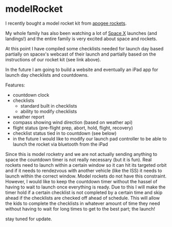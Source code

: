 # modelRocket

I recently bought a model rocket kit from [apogee rockets](https://www.apogeerockets.com/Rocket_Kits/Skill_Level_1_Kits/Apprentice_Starter_Set).

My whole family has also been watching a lot of [Space X](https://twitter.com/SpaceX) launches (and landings!) and the entire family is very excited about space and rockets.

At this point I have compiled some checklists needed for launch day based partially on spacex's webcast of their launch and partially based on the instructions of our rocket kit (see link above).

In the future I am going to build a website and eventually an iPad app for launch day checklists and countdowns.

Features:
* countdown clock
* checklists
  * standard built in checklists
  * ability to modify checklists
* weather report
* compass showing wind direction (based on weather api)
* flight status (pre-flight prep, abort, hold, flight, recovery)
* checklist status tied in to countdown (see below)
* in the future I would like to modify our launch pad controller to be able to launch the rocket via bluetooth from the iPad


Since this is model rocketry and we are not actually sending anything to space the countdown timer is not really necessary (but it is fun). Real rockets need to launch within a certain window so it can hit its targeted orbit and if it needs to rendezvous with another vehicle (like the ISS) it needs to launch within the correct window. Model rockets do not have this constraint. However, I would like to keep the countdown timer without the hassel of having to wait to launch once everything is ready.
Due to this I will make the timer hold if a certain checklist is not completed by a certain time and skip ahead if the checklists are checked off ahead of schedule. This will allow the kids to complete the checklists in whatever amount of time they need without having to wait for long times to get to the best part; the launch!

stay tuned for update.
